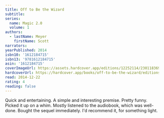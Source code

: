 ```yaml
---
title: Off to Be the Wizard
subtitle:
series:
  name: Magic 2.0
  volume: 1
authors:
  - lastName: Meyer
    firstName: Scott
narrators:
yearPublished: 2014
isbn10: '1612184715'
isbn13: '9781612184715'
asin: '1612184715'
coverImageUrl: https://assets.hardcover.app/editions/12252114/230118369051022.jpg
hardcoverUrl: https://hardcover.app/books/off-to-be-the-wizard/editions/12252114
read: 2014-12-22
rating: 4
reading: false
---
```


Quick and entertaining. A simple and interesting premise. Pretty funny. Picked it up on a whim. Mostly listened to the audiobook, which was well-done. Bought the sequel immediately. I'd recommend it, for something light.
